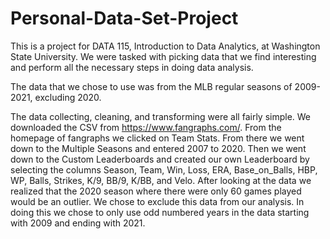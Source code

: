 # Personal-Data-Set-Project

This is a project for DATA 115, Introduction to Data Analytics, at Washington State University. We were tasked with picking data that we find interesting and perform all the necessary steps in doing data analysis. 

The data that we chose to use was from the MLB regular seasons of 2009-2021, excluding 2020.

The data collecting, cleaning, and transforming were all fairly simple. We downloaded the CSV from https://www.fangraphs.com/. From the homepage of fangraphs we clicked on Team Stats. From there we went down to the Multiple Seasons and entered 2007 to 2020. Then we went down to the Custom Leaderboards and created our own Leaderboard by selecting the columns Season, Team, Win, Loss, ERA, Base_on_Balls, HBP, WP, Balls, Strikes, K/9, BB/9, K/BB, and Velo. After looking at the data we realized that the 2020 season where there were only 60 games played would be an outlier. We chose to exclude this data from our analysis. In doing this we chose to only use odd numbered years in the data starting with 2009 and ending with 2021.

